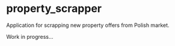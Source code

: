 # property_scrapper

Application for scrapping new property offers from Polish market.

Work in progress...
